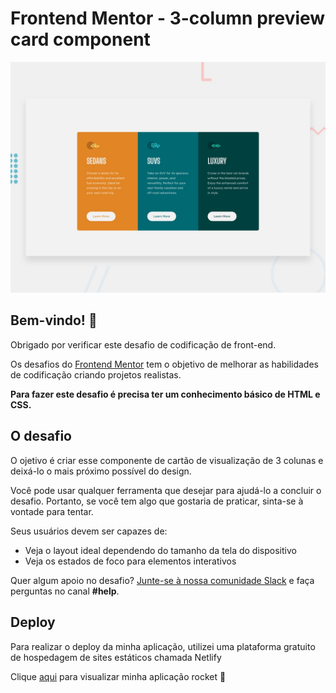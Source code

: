 # Frontend Mentor - 3-column preview card component

![Design preview for the 3-column preview card component coding challenge](./design/desktop-preview.jpg)

## Bem-vindo! 👋

Obrigado por verificar este desafio de codificação de front-end.

Os desafios do [Frontend Mentor](https://www.frontendmentor.io) tem o objetivo de melhorar as habilidades de codificação criando projetos realistas.

**Para fazer este desafio é precisa ter um conhecimento básico de HTML e CSS.**

## O desafio

O ojetivo é criar esse componente de cartão de visualização de 3 colunas e deixá-lo o mais próximo possível do design.

Você pode usar qualquer ferramenta que desejar para ajudá-lo a concluir o desafio. Portanto, se você tem algo que gostaria de praticar, sinta-se à vontade para tentar.

Seus usuários devem ser capazes de:

- Veja o layout ideal dependendo do tamanho da tela do dispositivo
- Veja os estados de foco para elementos interativos

Quer algum apoio no desafio? [Junte-se à nossa comunidade Slack](https://www.frontendmentor.io/slack) e faça perguntas no canal **#help**.

## Deploy
Para realizar o deploy da minha aplicação, utilizei uma plataforma gratuito de hospedagem de sites estáticos chamada Netlify

Clique [aqui](frontend-mentor-3colunas.netlify.app) para visualizar minha aplicação rocket 🚀
